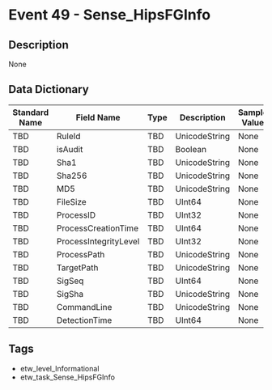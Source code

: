 # Event 49 - Sense_HipsFGInfo

## Description
None

## Data Dictionary
|Standard Name|Field Name|Type|Description|Sample Value|
|---|---|---|---|---|
|TBD|RuleId|TBD|UnicodeString|None|None|
|TBD|isAudit|TBD|Boolean|None|None|
|TBD|Sha1|TBD|UnicodeString|None|None|
|TBD|Sha256|TBD|UnicodeString|None|None|
|TBD|MD5|TBD|UnicodeString|None|None|
|TBD|FileSize|TBD|UInt64|None|None|
|TBD|ProcessID|TBD|UInt32|None|None|
|TBD|ProcessCreationTime|TBD|UInt64|None|None|
|TBD|ProcessIntegrityLevel|TBD|UInt32|None|None|
|TBD|ProcessPath|TBD|UnicodeString|None|None|
|TBD|TargetPath|TBD|UnicodeString|None|None|
|TBD|SigSeq|TBD|UInt64|None|None|
|TBD|SigSha|TBD|UnicodeString|None|None|
|TBD|CommandLine|TBD|UnicodeString|None|None|
|TBD|DetectionTime|TBD|UInt64|None|None|

## Tags
* etw_level_Informational
* etw_task_Sense_HipsFGInfo